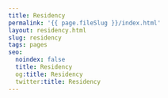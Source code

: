 ```yaml
---
title: Residency
permalink: '{{ page.fileSlug }}/index.html'
layout: residency.html
slug: residency
tags: pages
seo:
  noindex: false
  title: Residency
  og:title: Residency
  twitter:title: Residency
---
```



